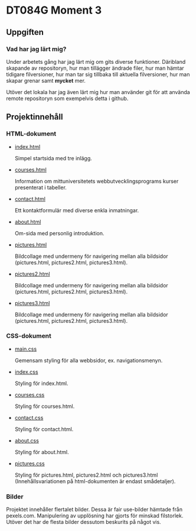 # DT084G Moment 3
## Uppgiften
### Vad har jag lärt mig?

Under arbetets gång har jag lärt mig om gits diverse funktioner. Däribland skapande av repositoryn, hur man tillägger ändrade filer, hur man hämtar tidigare filversioner, hur man tar sig tillbaka till aktuella filversioner, hur man skapar grenar samt **mycket** mer.

Utöver det lokala har jag även lärt mig hur man använder git för att använda remote repositoryn som exempelvis detta i github. 

## Projektinnehåll
### HTML-dokument
* [index.html](../blob/main/index.html)

  Simpel startsida med tre inlägg.
  
* [courses.html](/blob/main/courses.html)

  Information om mittuniversitetets webbutvecklingsprograms kurser presenterat i tabeller.
  
* [contact.html](/blob/main/contact.html)

  Ett kontaktformulär med diverse enkla inmatningar.

* [about.html](/blob/main/about.html)

  Om-sida med personlig introduktion.

* [pictures.html](/blob/main/pictures.html)

  Bildcollage med undermeny för navigering mellan alla bildsidor (pictures.html, pictures2.html, pictures3.html).

* [pictures2.html](/blob/main/pictures2.html)

  Bildcollage med undermeny för navigering mellan alla bildsidor (pictures.html, pictures2.html, pictures3.html).
  
* [pictures3.html](/blob/main/pictures3.html)

  Bildcollage med undermeny för navigering mellan alla bildsidor (pictures.html, pictures2.html, pictures3.html).

### CSS-dokument

* [main.css](../blob/main/main.css)

  Gemensam styling för alla webbsidor, ex. navigationsmenyn.
  
* [index.css](../blob/main/index.css)

  Styling för index.html.
  
* [courses.css](/blob/main/courses.css)

  Styling för courses.html.
  
* [contact.css](/blob/main/contact.css)

  Styling för contact.html.

* [about.css](/blob/main/about.css)

  Styling för about.html.

* [pictures.css](/blob/main/pictures.css)

  Styling för pictures.html, pictures2.html och pictures3.html (Innehållsvariationen på html-dokumenten är endast smådetaljer).

### Bilder
Projektet innehåller flertalet bilder. Dessa är fair use-bilder hämtade från pexels.com. Manipulering av upplösning har gjorts för minskad filstorlek. Utöver det har de flesta bilder dessutom beskurits på något vis.
